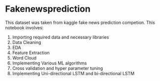 # Fakenewsprediction
This dataset was taken from kaggle fake news prediction competion.
This notebook involves:
1. Importing required data and necessary libraries
2. Data Cleaning
3. EDA  
4. Feature Extraction
5. Word Cloud 
6. Implementing Various ML algorithms
7. Cross validation and hyper parameter tuning
8. Implementing Uni-directional LSTM and bi-directional LSTM  
 
